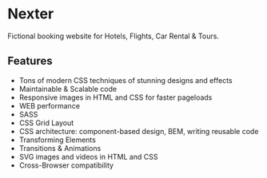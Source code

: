 # Nexter

Fictional booking website for Hotels, Flights, Car Rental & Tours.

## Features

- Tons of modern CSS techniques of stunning designs and effects
- Maintainable & Scalable code
- Responsive images in HTML and CSS for faster pageloads
- WEB performance
- SASS
- CSS Grid Layout
- CSS architecture: component-based design, BEM, writing reusable code
- Transforming Elements
- Transitions & Animations
- SVG images and videos in HTML and CSS
- Cross-Browser compatibility
